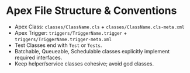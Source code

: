 # Apex File Structure & Conventions

- Apex Class: `classes/ClassName.cls` + `classes/ClassName.cls-meta.xml`
- Apex Trigger: `triggers/TriggerName.trigger` + `triggers/TriggerName.trigger-meta.xml`
- Test Classes end with `Test` or `Tests`.
- Batchable, Queueable, Schedulable classes explicitly implement required interfaces.
- Keep helper/service classes cohesive; avoid god classes.
